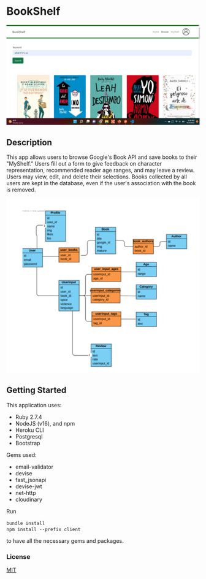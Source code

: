 # BookShelf

![Website browse page](/client/src/components/assets/browseimage.png)

## Description

This app allows users to browse Google's Book API and save books to their "MyShelf." Users fill out a form to give feedback on character representation, recommended reader age ranges, and may leave a review. Users may view, edit, and delete their selections. Books collected by all users are kept in the database, even if the user's association with the book is removed.

![Domain model](/client/src/components/assets/domainmodel.png)

## Getting Started

This application uses:
- Ruby 2.7.4
- NodeJS (v16), and npm
- Heroku CLI
- Postgresql
- Bootstrap

Gems used:
- email-validator
- devise
- fast_jsonapi
- devise-jwt
- net-http
- cloudinary

Run
```
bundle install
npm install --prefix client
```
to have all the necessary gems and packages.

### License
[MIT](https://choosealicense.com/licenses/mit/)

